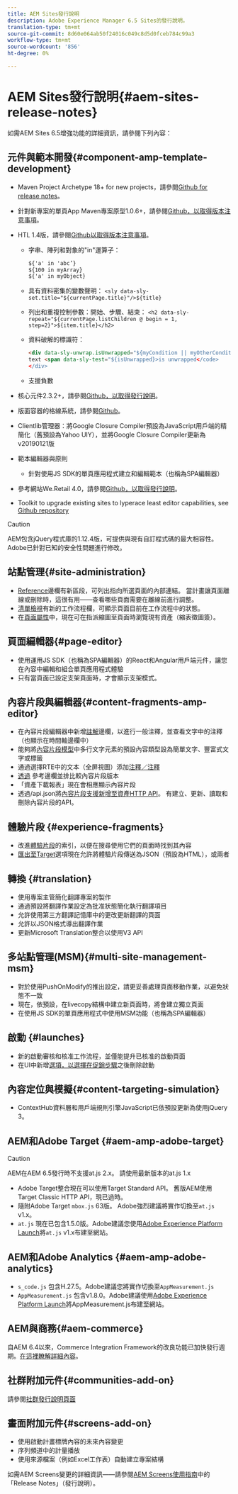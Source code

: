 ```yaml
---
title: AEM Sites發行說明
description: Adobe Experience Manager 6.5 Sites的發行說明。
translation-type: tm+mt
source-git-commit: 8d60e064ab50f24016c049c8d5d0fceb784c99a3
workflow-type: tm+mt
source-wordcount: '856'
ht-degree: 0%

---
```



# AEM Sites發行說明{#aem-sites-release-notes}

如需AEM Sites 6.5增強功能的詳細資訊，請參閱下列內容：

## 元件與範本開發{#component-amp-template-development}

* Maven Project Archetype 18+ for new projects，請參閱[Github for release notes](https://github.com/Adobe-Marketing-Cloud/aem-project-archetype/releases)。
* 針對新專案的單頁App Maven專案原型1.0.6+，請參閱[Github，以取得版本注意事項](https://github.com/adobe/aem-spa-project-archetype/releases)。
* HTL 1.4版，請參閱[Github以取得版本注意事項](https://github.com/adobe/htl-spec/releases/tag/1.4)。

   * 字串、陣列和對象的&quot;in&quot;運算子：

      ```html
      ${'a' in 'abc’}
      ${100 in myArray}
      ${'a' in myObject}
      ```

   * 具有資料密集的變數聲明：
      `<sly data-sly-set.title="${currentPage.title}"/>${title}`

   * 列出和重複控制參數：開始、步驟、結束：
      `<h2 data-sly-repeat="${currentPage.listChildren @ begin = 1, step=2}">${item.title}</h2>`

   * 資料破解的標識符：

      ```html
      <div data-sly-unwrap.isUnwrapped="${myCondition || myOtherCondition}">
      text <span data-sly-test="${isUnwrapped}>is unwrapped</code>
      </div>
      ```

   * 支援負數

* 核心元件2.3.2+，請參閱[Github，以取得發行說明](https://github.com/Adobe-Marketing-Cloud/aem-core-wcm-components/releases)。
* 版面容器的格線系統，請參閱[Github](https://github.com/Adobe-Marketing-Cloud/aem-responsivegrid)。
* Clientlib管理器：將Google Closure Compiler預設為JavaScript用戶端的精簡化（舊預設為Yahoo UIY），並將Google Closure Compiler更新為v20190121版
* 範本編輯器與原則

   * 針對使用JS SDK的單頁應用程式建立和編輯範本（也稱為SPA編輯器）

* 參考網站We.Retail 4.0，請參閱[Github，以取得發行說明](https://github.com/Adobe-Marketing-Cloud/aem-sample-we-retail/releases)。
* Toolkit to upgrade existing sites to lyperace least editor capabilities, see [Github repository](https://github.com/adobe/aem-modernize-tools)

>[!CAUTION]
>
>AEM包含jQuery程式庫的1.12.4版，可提供與現有自訂程式碼的最大相容性。 Adobe已針對已知的安全性問題進行修改。

## 站點管理{#site-administration}

* [Reference](/help/sites-authoring/author-environment-tools.md#references)邊欄有新區段，可列出指向所選頁面的內部連結。 當計畫讓頁面離線或刪除時，這很有用——查看哪些頁面需要在離線前進行調整。
* [清單檢視](/help/sites-authoring/basic-handling.md#list-view)有新的工作流程欄，可顯示頁面目前在工作流程中的狀態。
* 在[頁面屬性](/help/sites-authoring/editing-page-properties.md)中，現在可在指派縮圖至頁面時瀏覽現有資產（縮表徵圖簽）。

## 頁面編輯器{#page-editor}

* 使用運用JS SDK（也稱為SPA編輯器）的React和Angular用戶端元件，讓您在內容中編輯和組合單頁應用程式體驗
* 只有當頁面已設定支架頁面時，才會顯示支架模式。

## 內容片段與編輯器{#content-fragments-amp-editor}

* 在內容片段編輯器中新增[註解](/help/assets/content-fragments/content-fragments-variations.md#viewing-editing-deleting-annotations)邊欄，以進行一般注釋，並查看文字中的注釋（也顯示在時間軸邊欄中）
* 能夠將[內容片段模型](/help/assets/content-fragments/content-fragments-models.md)中多行文字元素的預設內容類型設為簡單文字、豐富式文字或標籤
* 通過選擇RTE中的文本（全屏視圖）添加[注釋／注釋](/help/assets/content-fragments/content-fragments-variations.md#annotating-a-content-fragment)
* [透過](/help/assets/content-fragments/content-fragments-managing.md#comparing-fragment-versions) 參考邊欄並排比較內容片段版本
* 「資產下載報表」現在會相應顯示內容片段
* 透過/api.json將[內容片段支援新增至資產HTTP API](/help/assets/assets-api-content-fragments.md)。 有建立、更新、讀取和刪除內容片段的API。

## 體驗片段 {#experience-fragments}

* 改進[體驗片段](/help/sites-authoring/experience-fragments.md)的索引，以便在搜尋使用它們的頁面時找到其內容
* [匯出至Target](/help/sites-administering/experience-fragments-target.md)選項現在允許將體驗片段傳送為JSON（預設為HTML），或兩者

## 轉換 {#translation}

* 使用專案主管簡化翻譯專案的製作
* 通過預設將翻譯作業設定為批准狀態簡化執行翻譯項目
* 允許使用第三方翻譯記憶庫中的更改更新翻譯的頁面
* 允許以JSON格式導出翻譯作業
* 更新Microsoft Translation整合以使用V3 API

## 多站點管理(MSM){#multi-site-management-msm}

* 對於使用PushOnModify的推出設定，請更妥善處理頁面移動作業，以避免狀態不一致
* 現在，依預設，在livecopy結構中建立新頁面時，將會建立獨立頁面
* 在使用JS SDK的單頁應用程式中使用MSM功能（也稱為SPA編輯器）

## 啟動 {#launches}

* 新的啟動審核和核准工作流程，並僅能提升已核准的啟動頁面
* 在UI中新增[選項，以選擇在促銷步驟](/help/sites-authoring/launches-promoting.md#promoting-launch-pages)之後刪除啟動

## 內容定位與模擬{#content-targeting-simulation}

* ContextHub資料層和用戶端規則引擎JavaScript已依預設更新為使用jQuery 3。

## AEM和Adobe Target {#aem-amp-adobe-target}

>[!CAUTION]
>
>AEM在AEM 6.5發行時不支援at.js 2.x。 請使用最新版本的at.js 1.x

* Adobe Target整合現在可以使用Target Standard API。 舊版AEM使用Target Classic HTTP API，現已過時。
* 隨附Adobe Target `mbox.js` 63版。 Adobe強烈建議將實作切換至`at.js` v1.x。
* `at.js` 現在已包含1.5.0版。Adobe建議您使用[Adobe Experience Platform Launch](https://www.adobe.com/experience-platform/launch.html)將`at.js` v1.x布建至網站。

## AEM和Adobe Analytics {#aem-amp-adobe-analytics}

* `s_code.js` 包含H.27.5。Adobe建議您將實作切換至`AppMeasurement.js`
* `AppMeasurement.js` 包含v1.8.0。Adobe建議使用[Adobe Experience Platform Launch](https://www.adobe.com/experience-platform/launch.html)將AppMeasurement.js布建至網站。

## AEM與商務{#aem-commerce}

自AEM 6.4以來，Commerce Integration Framework的改良功能已加快發行週期。[在這裡瞭解詳細內容](https://www.adobe.io/apis/experiencecloud/commerce-integration-framework/docs.html)。

## 社群附加元件{#communities-add-on}

請參閱[社群發行說明頁面](../release-notes/communities-release-notes.md)

## 畫面附加元件{#screens-add-on}

* 使用啟動計畫標牌內容的未來內容變更
* 序列頻道中的計量播放
* 使用來源檔案（例如Excel工作表）自動建立專案結構

如需AEM Screens變更的詳細資訊——請參閱[AEM Screens使用指南](https://docs.adobe.com/content/help/en/experience-manager-screens/user-guide/aem-screens-introduction.html)中的「Release Notes」（發行說明）。
